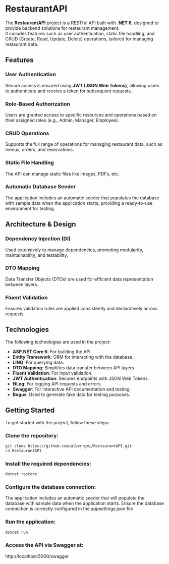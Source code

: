 # RestaurantAPI

The **RestaurantAPI** project is a RESTful API built with **.NET 6**, designed to provide backend solutions for restaurant management.  
It includes features such as user authentication, static file handling, and CRUD (Create, Read, Update, Delete) operations, tailored for managing restaurant data.

## Features

### **User Authentication**  
Secure access is ensured using **JWT (JSON Web Tokens)**, allowing users to authenticate and receive a token for subsequent requests.

### **Role-Based Authorization**  
Users are granted access to specific resources and operations based on their assigned roles (e.g., Admin, Manager, Employee).

### **CRUD Operations**  
Supports the full range of operations for managing restaurant data, such as menus, orders, and reservations.

### **Static File Handling**  
The API can manage static files like images, PDFs, etc.

### **Automatic Database Seeder**

The application includes an automatic seeder that populates the database with sample data when the application starts, providing a ready-to-use environment for testing.

## Architecture & Design

### **Dependency Injection (DI)**  
Used extensively to manage dependencies, promoting modularity, maintainability, and testability.

### **DTO Mapping**  
Data Transfer Objects (DTOs) are used for efficient data representation between layers.

### **Fluent Validation**  
Ensures validation rules are applied consistently and declaratively across requests.

## Technologies

The following technologies are used in the project:

- **ASP.NET Core 6**: For building the API.
- **Entity Framework**: ORM for interacting with the database.
- **LINQ**: For querying data.
- **DTO Mapping**: Simplifies data transfer between API layers.
- **Fluent Validation**: For input validation.
- **JWT Authentication**: Secures endpoints with JSON Web Tokens.
- **NLog**: For logging API requests and errors.
- **Swagger**: For interactive API documentation and testing.
- **Bogus**: Used to generate fake data for testing purposes.

## Getting Started

To get started with the project, follow these steps:

### **Clone the repository:**

```bash
git clone https://github.com/albertgmi/RestaurantAPI.git
cd RestaurantAPI
```

### **Install the required dependencies:**

```bash
dotnet restore
```

### **Configure the database connection:**

The application includes an automatic seeder that will populate the database with sample data when the application starts.
Ensure the database connection is correctly configured in the appsettings.json file

### **Run the application:**

```bash
dotnet run
```
### **Access the API via Swagger at:**

http://localhost:5000/swagger
